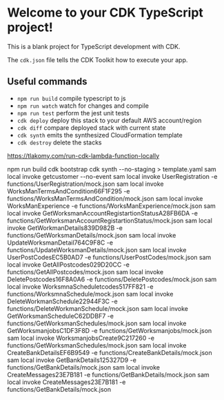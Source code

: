 # Welcome to your CDK TypeScript project!

This is a blank project for TypeScript development with CDK.

The `cdk.json` file tells the CDK Toolkit how to execute your app.

## Useful commands

 * `npm run build`   compile typescript to js
 * `npm run watch`   watch for changes and compile
 * `npm run test`    perform the jest unit tests
 * `cdk deploy`      deploy this stack to your default AWS account/region
 * `cdk diff`        compare deployed stack with current state
 * `cdk synth`       emits the synthesized CloudFormation template
* `cdk destroy`       delete the stacks


https://tlakomy.com/run-cdk-lambda-function-locally

npm run build
cdk bootstrap
cdk synth --no-staging > template.yaml 
sam local invoke getcustomer --no-event
sam local invoke UserRegistration -e  functions/UserRegistration/mock.json
sam local invoke WorksManTermsAndCondition66F1F295 -e functions/WorksManTermsAndCondition/mock.json
sam local invoke WorksManExperience -e functions/WorksManExperience/mock.json
sam local invoke GetWorksmanAccountRegistartionStatusA28FB6DA -e functions/GetWorksmanAccountRegistartionStatus/mock.json
sam local invoke GetWorkmanDetails839D982B -e functions/GetWorksmanDetails/mock.json
sam local invoke UpdateWorksmanDetail764C9F8C -e functions/UpdateWorksmanDetails/mock.json
sam local invoke UserPostCodesEC5B0AD7 -e functions/UserPostCodes/mock.json
sam local invoke GetAllPostcodes029D20CC -e functions/GetAllPostcodes/mock.json
sam local invoke DeletePostcodes16F8A0A6 -e functions/DeletePostcodes/mock.json
sam local invoke WorksmnaScheduletcodes517FF821 -e functions/WorksmnaSchedule/mock.json
sam local invoke DeleteWorkmanSchedule22944F3C -e functions/DeleteWorkmanSchedule/mock.json
sam local invoke GetWorksmanScheduleC62DDBF7 -e functions/GetWorksmanSchedules/mock.json
sam local invoke GetWorksmanjobsC1DF3F8D -e functions/GetWorksmanjobs/mock.json
sam local invoke WorksmanjobsCreate9C217260 -e functions/GetWorksmanSchedules/mock.json
sam local invoke CreateBankDetailsEF6B9549 -e functions/CreateBankDetails/mock.json
sam local invoke GetBankDetails125327D9 -e functions/GetBankDetails/mock.json
sam local invoke CreateMessages23E7B181 -e functions/GetBankDetails/mock.json
sam local invoke CreateMessages23E7B181 -e functions/GetBankDetails/mock.json

